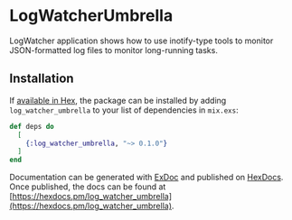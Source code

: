 # LogWatcherUmbrella

LogWatcher application shows how to use inotify-type tools to monitor 
JSON-formatted log files to monitor long-running tasks.


## Installation

If [available in Hex](https://hex.pm/docs/publish), the package can be installed
by adding `log_watcher_umbrella` to your list of dependencies in `mix.exs`:

```elixir
def deps do
  [
    {:log_watcher_umbrella, "~> 0.1.0"}
  ]
end
```

Documentation can be generated with [ExDoc](https://github.com/elixir-lang/ex_doc)
and published on [HexDocs](https://hexdocs.pm). Once published, the docs can
be found at [https://hexdocs.pm/log_watcher_umbrella](https://hexdocs.pm/log_watcher_umbrella).

